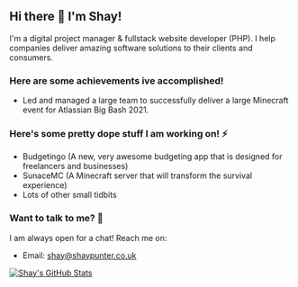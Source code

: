 ## Hi there 👋 I'm Shay!
I'm a digital project manager & fullstack website developer (PHP). I help companies deliver amazing software solutions to their clients and consumers.

### Here are some achievements ive accomplished!
- Led and managed a large team to successfully deliver a large Minecraft event for Atlassian Big Bash 2021.

### Here's some pretty dope stuff I am working on! ⚡
- Budgetingo (A new, very awesome budgeting app that is designed for freelancers and businesses)
- SunaceMC (A Minecraft server that will transform the survival experience)
- Lots of other small tidbits

### Want to talk to me? 💬
I am always open for a chat! Reach me on:
- Email: shay@shaypunter.co.uk

[![Shay's GitHub Stats](https://github-readme-stats.vercel.app/api?username=ShayPunter&show_icons=true)](https://github.com/ShayPunter)
